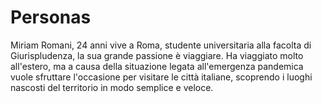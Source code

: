 # Personas
Miriam Romani, 24 anni vive a Roma, studente universitaria alla facolta di Giurispludenza, la sua grande passione è viaggiare. Ha viaggiato molto all'estero, ma a causa della situazione legata all'emergenza pandemica vuole sfruttare l'occasione per visitare le città italiane, scoprendo i luoghi nascosti del territorio in modo semplice e veloce. 
